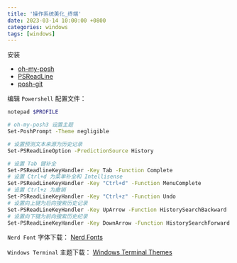 ```yaml
---
title: '操作系统美化_终端'
date: 2023-03-14 10:00:00 +0800
categories: windows
tags: [windows]
---
```


安装

- [oh-my-posh](https://ohmyposh.dev/)
- [PSReadLine](https://github.com/PowerShell/PSReadLine)
- [posh-git](https://github.com/dahlbyk/posh-git)

编辑 `Powershell` 配置文件：

```sh
notepad $PROFILE
```

```sh
# oh-my-posh3 设置主题
Set-PoshPrompt -Theme negligible

# 设置预测文本来源为历史记录
Set-PSReadLineOption -PredictionSource History

# 设置 Tab 键补全
Set-PSReadlineKeyHandler -Key Tab -Function Complete
# 设置 Ctrl+d 为菜单补全和 Intellisense
Set-PSReadLineKeyHandler -Key "Ctrl+d" -Function MenuComplete
# 设置 Ctrl+z 为撤销
Set-PSReadLineKeyHandler -Key "Ctrl+z" -Function Undo
# 设置向上键为后向搜索历史记录
Set-PSReadLineKeyHandler -Key UpArrow -Function HistorySearchBackward
# 设置向下键为前向搜索历史纪录
Set-PSReadLineKeyHandler -Key DownArrow -Function HistorySearchForward
```

`Nerd Font` 字体下载： [Nerd Fonts](https://www.nerdfonts.com/font-downloads)

`Windows Terminal` 主题下载： [Windows Terminal Themes](https://windowsterminalthemes.dev/)
